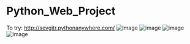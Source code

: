 # Python_Web_Project

To try: http://sevgitr.pythonanywhere.com/
![image](https://github.com/sevgitr/Python_Web_Project/assets/49620686/0b4c9f24-3f8e-40b4-bc43-1ea3462cf5d7)
![image](https://github.com/sevgitr/Python_Web_Project/assets/49620686/97168a60-3c28-46af-aab2-2617885d112d)
![image](https://github.com/sevgitr/Python_Web_Project/assets/49620686/94b42045-df88-4ba2-bc91-596df81a17ef)
![image](https://github.com/sevgitr/Python_Web_Project/assets/49620686/67a2bca7-2375-482d-aa6e-cfa5db518a8c)


